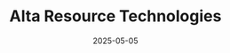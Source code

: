 ---  
layout: startup_page  
title: "Alta Resource Technologies"  
id: "altatech.io"  
permalink: "/altaresourcetechnologiesaltatech.io05052025/"  
website: "https://altatech.io/"  
funding_round: "Seed"  
funding_amount: "$10M"  
investors: "DCVC, Voyager Ventures, Orion Industrial Ventures, In-Q-Tel (IQT)"  
about: "Alta Resource Technologies uses advanced biochemistry, specifically engineered proteins, to separate critical minerals like rare earth elements from low-grade ores and complex waste streams. Their platform aims to reduce the environmental impact of mineral extraction while securing domestic supply chains for essential materials in advanced electronics, clean energy, and defense systems."  
markets: "Mining, Environmental Engineering, Recycling, Software"  
hq: "Boulder, Colorado, United States"  
founded_year: "2022"  
linkedin: "https://www.linkedin.com/company/alta-resource-technologies/"  
twitter: ""  
instagram: ""  
facebook: ""  
crunchbase: "https://www.crunchbase.com/organization/alta-resource-technologies"  
pitchbook: "https://pitchbook.com/profiles/company/592533-82"  

date_display: "05-May-2025"  
date: "2025-05-05"

# SEO Optimization  
meta_title: "Alta Resource Technologies - Seed Funding ($10M)"  
meta_description: "Alta Resource Technologies, Alta Resource Technologies uses advanced biochemistry, specifically engineered proteins, to separate critical minerals like rare earth elements from l..."  
meta_keywords: "Alta Resource Technologies, Mining, Environmental Engineering, Recycling, Software, Seed funding"  
canonical_url: "https://startup.projectstartups.com/altaresourcetechnologiesaltatech.io05052025/"  
---